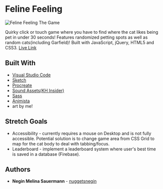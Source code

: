 # Feline Feeling
![Feline Feeling The Game](https://i.imgur.com/2Abe4S1.png)

Quirky click or touch game where you have to find where the cat likes being pet in under 30 seconds! Features randomized petting spots as well as random cats(including Garfield)! Built with JavaScript, jQuery, HTML5 and CSS3.
[Live Link](https://nuggetsnegin.github.io/feline-feeling/)

## Built With

* [Visual Studio Code](https://code.visualstudio.com/) 
* [Sketch](https://www.sketch.com/)
* [Procreate](https://procreate.art/)
* [Sound Assets(KH Insider)](https://downloads.khinsider.com/)
* [Sass](https://sass-lang.com/)
* [Animista](https://animista.net/)
* art by me!


## Stretch Goals
* Accessibility - currently requires a mouse on Desktop and is not fully accessible. Potential solution is to change game area from CSS Grid to map for the cat body to deal with tabbing/focus.
* Leaderboard - implement a leaderboard system where user's best time is saved in a database (Firebase).

## Authors

* **Negin Melina Sauermann** - [nuggetsnegin](https://github.com/nuggetsnegin)
